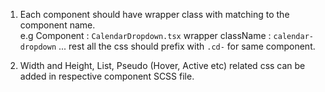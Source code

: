 1. Each component should have wrapper class with matching to the component name.  
   e.g 
   Component : `CalendarDropdown.tsx`
   wrapper className : `calendar-dropdown`
   ... rest all the css should prefix with `.cd-` for same component.

2. Width and Height, List, Pseudo (Hover, Active etc) related css can be added in respective component SCSS file.